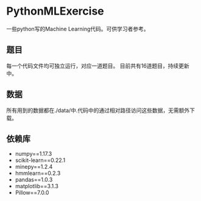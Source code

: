 # PythonMLExercise
一些python写的Machine Learning代码。可供学习者参考。

## 题目

每一个代码文件均可独立运行，对应一道题目。
目前共有16道题目，持续更新中。

## 数据

所有用到的数据都在./data/中.代码中的通过相对路径访问这些数据，无需额外下载。

## 依赖库

- numpy==1.17.3
- scikit-learn==0.22.1
- minepy==1.2.4
- hmmlearn==0.2.3
- pandas==1.0.3
- matplotlib==3.1.3
- Pillow==7.0.0
